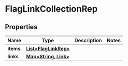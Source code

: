 

# FlagLinkCollectionRep


## Properties

| Name | Type | Description | Notes |
|------------ | ------------- | ------------- | -------------|
|**items** | [**List&lt;FlagLinkRep&gt;**](FlagLinkRep.md) |  |  |
|**links** | [**Map&lt;String, Link&gt;**](Link.md) |  |  |



